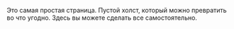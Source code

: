 ﻿Это самая простая страница.  Пустой холст, который можно превратить во что угодно.  Здесь вы можете сделать все самостоятельно.
